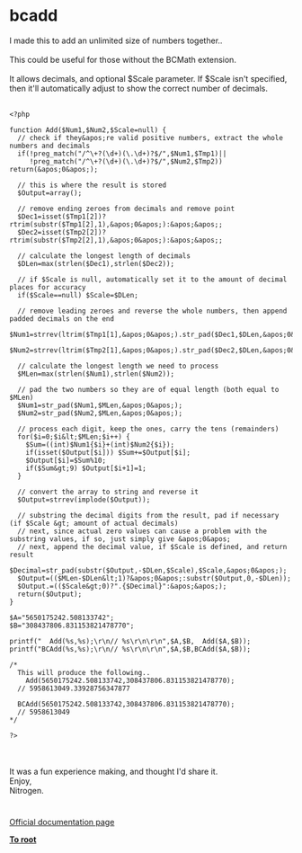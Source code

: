 # bcadd



I made this to add an unlimited size of numbers together..<br><br>This could be useful for those without the BCMath extension.<br><br>It allows decimals, and optional $Scale parameter.  If $Scale isn&apos;t specified, then it&apos;ll automatically adjust to show the correct number of decimals.<br><br>

```
<?php

function Add($Num1,$Num2,$Scale=null) {
  // check if they&apos;re valid positive numbers, extract the whole numbers and decimals
  if(!preg_match("/^\+?(\d+)(\.\d+)?$/",$Num1,$Tmp1)||
     !preg_match("/^\+?(\d+)(\.\d+)?$/",$Num2,$Tmp2)) return(&apos;0&apos;);

  // this is where the result is stored
  $Output=array();

  // remove ending zeroes from decimals and remove point
  $Dec1=isset($Tmp1[2])?rtrim(substr($Tmp1[2],1),&apos;0&apos;):&apos;&apos;;
  $Dec2=isset($Tmp2[2])?rtrim(substr($Tmp2[2],1),&apos;0&apos;):&apos;&apos;;

  // calculate the longest length of decimals
  $DLen=max(strlen($Dec1),strlen($Dec2));

  // if $Scale is null, automatically set it to the amount of decimal places for accuracy
  if($Scale==null) $Scale=$DLen;

  // remove leading zeroes and reverse the whole numbers, then append padded decimals on the end
  $Num1=strrev(ltrim($Tmp1[1],&apos;0&apos;).str_pad($Dec1,$DLen,&apos;0&apos;));
  $Num2=strrev(ltrim($Tmp2[1],&apos;0&apos;).str_pad($Dec2,$DLen,&apos;0&apos;));

  // calculate the longest length we need to process
  $MLen=max(strlen($Num1),strlen($Num2));

  // pad the two numbers so they are of equal length (both equal to $MLen)
  $Num1=str_pad($Num1,$MLen,&apos;0&apos;);
  $Num2=str_pad($Num2,$MLen,&apos;0&apos;);

  // process each digit, keep the ones, carry the tens (remainders)
  for($i=0;$i&lt;$MLen;$i++) {
    $Sum=((int)$Num1{$i}+(int)$Num2{$i});
    if(isset($Output[$i])) $Sum+=$Output[$i];
    $Output[$i]=$Sum%10;
    if($Sum&gt;9) $Output[$i+1]=1;
  }

  // convert the array to string and reverse it
  $Output=strrev(implode($Output));

  // substring the decimal digits from the result, pad if necessary (if $Scale &gt; amount of actual decimals)
  // next, since actual zero values can cause a problem with the substring values, if so, just simply give &apos;0&apos;
  // next, append the decimal value, if $Scale is defined, and return result
  $Decimal=str_pad(substr($Output,-$DLen,$Scale),$Scale,&apos;0&apos;);
  $Output=(($MLen-$DLen&lt;1)?&apos;0&apos;:substr($Output,0,-$DLen));
  $Output.=(($Scale&gt;0)?".{$Decimal}":&apos;&apos;);
  return($Output);
}

$A="5650175242.508133742";
$B="308437806.831153821478770";

printf("  Add(%s,%s);\r\n// %s\r\n\r\n",$A,$B,  Add($A,$B));
printf("BCAdd(%s,%s);\r\n// %s\r\n\r\n",$A,$B,BCAdd($A,$B));

/*
  This will produce the following..
    Add(5650175242.508133742,308437806.831153821478770);
  // 5958613049.33928756347877

  BCAdd(5650175242.508133742,308437806.831153821478770);
  // 5958613049
*/

?>
```
<br><br>It was a fun experience making, and thought I&apos;d share it.<br>Enjoy,<br>Nitrogen.  

#

[Official documentation page](https://www.php.net/manual/en/function.bcadd.php)

**[To root](/README.md)**
